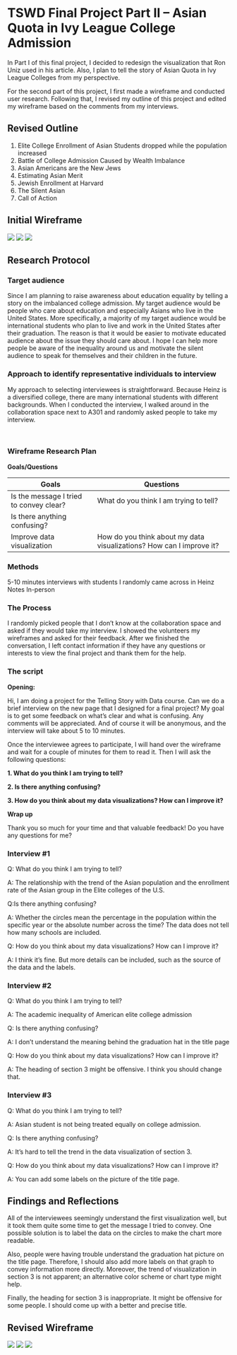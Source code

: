 # TSWD Final Project Part II – Asian Quota in Ivy League College Admission
 
In Part I of this final project, I decided to redesign the visualization that Ron Uniz used in his article. 
Also, I plan to tell the story of Asian Quota in Ivy League Colleges from my perspective.
 
For the second part of this project, I first made a wireframe and conducted user research. 
Following that, I revised my outline of this project and edited my wireframe based on the comments from my interviews.
 
 
## Revised Outline
 
1.	Elite College Enrollment of Asian Students dropped while the population increased
2.	Battle of College Admission Caused by Wealth Imbalance
3.	Asian Americans are the New Jews
4.	Estimating Asian Merit
5.	Jewish Enrollment at Harvard
6.	The Silent Asian
7.	Call of Action
 
 
## Initial Wireframe

![](Images/Wireframe1.jpg)
![](Images/Wireframe2.jpg)
![](Images/Wireframe3.jpg)


## Research Protocol
 
 
### Target audience

Since I am planning to raise awareness about education equality by telling a story on the imbalanced college admission. 
My target audience would be people who care about education and especially Asians who live in the United States.
More specifically, a majority of my target audience would be international students 
who plan to live and work in the United States after their graduation. 
The reason is that it would be easier to motivate educated audience about the issue they should care about. 
I hope I can help more people be aware of the inequality around us and motivate 
the silent audience to speak for themselves and their children in the future.
 
 
### Approach to identify representative individuals to interview
 
My approach to selecting interviewees is straightforward. 
Because Heinz is a diversified college, there are many international students with different backgrounds. 
When I conducted the interview, I walked around in the collaboration space next to A301 
and randomly asked people to take my interview.

 
### Wireframe Research Plan

**Goals/Questions**

Goals|Questions
-----|---------
Is the message I tried to convey clear?|What do you think I am trying to tell?
Is there anything confusing?|
Improve data visualization| How do you think about my data visualizations? How can I improve it?


### Methods
 
5-10 minutes interviews with students I randomly came across in Heinz
Notes
In-person
 
 
### The Process
 
I randomly picked people that I don’t know at the collaboration space and asked if they would take my interview. I showed the volunteers my wireframes and asked for their feedback. After we finished the conversation, I left contact information if they have any questions or interests to view the final project and thank them for the help.
 
 
### The script
 

  
**Opening:**
 
Hi, I am doing a project for the Telling Story with Data course. 
Can we do a brief interview on the new page that I designed for a final project? 
My goal is to get some feedback on what’s clear and what is confusing. 
Any comments will be appreciated. And of course it will be anonymous, and the interview will take about 5 to 10 minutes.


Once the interviewee agrees to participate, 
I will hand over the wireframe and wait for a couple of minutes for them to read it. 
Then I will ask the following questions:
 
**1. What do you think I am trying to tell?**

**2. Is there anything confusing?**

**3. How do you think about my data visualizations? How can I improve it?**
 

**Wrap up**
 
Thank you so much for your time and that valuable feedback! Do you have any questions for me?
 
 
### Interview #1
 
Q: What do you think I am trying to tell?

A: The relationship with the trend of the Asian population and the enrollment rate of the Asian group in the Elite colleges of the U.S.

Q:Is there anything confusing?

A: Whether the circles mean the percentage in the population within the specific year or the absolute number across the time?
   The data does not tell how many schools are included.
   
Q: How do you think about my data visualizations? How can I improve it?

A: I think it’s fine. But more details can be included, such as the source of the data and the labels.


### Interview #2
Q:	What do you think I am trying to tell?

A:	The academic inequality of American elite college admission

Q:	Is there anything confusing?

A:	I don’t understand the meaning behind the graduation hat in the title page

Q:	How do you think about my data visualizations? How can I improve it?

A:	The heading of section 3 might be offensive. I think you should change that.


### Interview #3
Q:	What do you think I am trying to tell?

A:	Asian student is not being treated equally on college admission.

Q:	Is there anything confusing?

A:	It’s hard to tell the trend in the data visualization of section 3.

Q:	How do you think about my data visualizations? How can I improve it?

A:	You can add some labels on the picture of the title page.
 
 
 
## Findings and Reflections
 
All of the interviewees seemingly understand the first visualization well, 
but it took them quite some time to get the message I tried to convey. 
One possible solution is to label the data on the circles to make the chart more readable.
 
Also, people were having trouble understand the graduation hat picture on the title page. Therefore, 
I should also add more labels on that graph to convey information more directly. 
Moreover, the trend of visualization in section 3 is not apparent; an alternative color scheme or chart type might help.
 
Finally, the heading for section 3 is inappropriate. It might be offensive for some people. 
I should come up with a better and precise title.
 
 
## Revised Wireframe

![](Images/WireframeR1.jpg)
![](Images/WireframeR2.jpg)
![](Images/Wireframe3.jpg)
